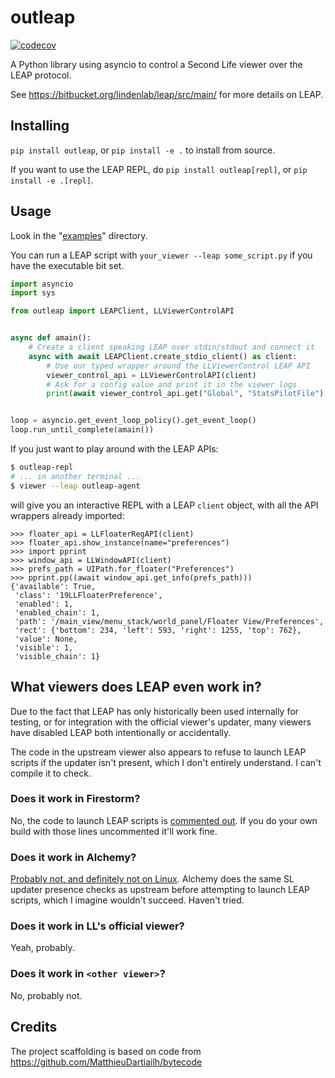 # outleap

[![codecov](https://codecov.io/gh/SaladDais/outleap/branch/master/graph/badge.svg?token=FWRKJNNJSZ)](https://codecov.io/gh/SaladDais/outleap)

A Python library using asyncio to control a Second Life viewer over the LEAP protocol.

See <https://bitbucket.org/lindenlab/leap/src/main/> for more details on LEAP.

## Installing

`pip install outleap`, or `pip install -e .` to install from source.

If you want to use the LEAP REPL, do `pip install outleap[repl]`, or `pip install -e .[repl]`.

## Usage

Look in the "[examples](examples)" directory.

You can run a LEAP script with `your_viewer --leap some_script.py` if you have the executable bit set.

```python
import asyncio
import sys

from outleap import LEAPClient, LLViewerControlAPI


async def amain():
    # Create a client speaking LEAP over stdin/stdout and connect it
    async with await LEAPClient.create_stdio_client() as client:
        # Use our typed wrapper around the LLViewerControl LEAP API
        viewer_control_api = LLViewerControlAPI(client)
        # Ask for a config value and print it in the viewer logs
        print(await viewer_control_api.get("Global", "StatsPilotFile"), file=sys.stderr)


loop = asyncio.get_event_loop_policy().get_event_loop()
loop.run_until_complete(amain())
```

If you just want to play around with the LEAP APIs:

```bash
$ outleap-repl
# ... in another terminal ...
$ viewer --leap outleap-agent
```

will give you an interactive REPL with a LEAP `client` object, with all the
API wrappers already imported:

```ipython
>>> floater_api = LLFloaterRegAPI(client)
>>> floater_api.show_instance(name="preferences")
>>> import pprint
>>> window_api = LLWindowAPI(client)
>>> prefs_path = UIPath.for_floater("Preferences")
>>> pprint.pp((await window_api.get_info(prefs_path)))
{'available': True,
 'class': '19LLFloaterPreference',
 'enabled': 1,
 'enabled_chain': 1,
 'path': '/main_view/menu_stack/world_panel/Floater View/Preferences',
 'rect': {'bottom': 234, 'left': 593, 'right': 1255, 'top': 762},
 'value': None,
 'visible': 1,
 'visible_chain': 1}
```

## What viewers does LEAP even work in?

Due to the fact that LEAP has only historically been used internally for testing, or for
integration with the official viewer's updater, many viewers have disabled LEAP
both intentionally or accidentally.

The code in the upstream viewer also appears to refuse to launch LEAP scripts if the updater
isn't present, which I don't entirely understand. I can't compile it to check.

### Does it work in Firestorm?

No, the code to launch LEAP scripts is [commented out](https://vcs.firestormviewer.org/phoenix-firestorm/files/cf85e854/indra/newview/llappviewer.cpp#L1398-1420).
If you do your own build with those lines uncommented it'll work fine.

### Does it work in Alchemy?

[Probably not, and definitely not on Linux](https://git.alchemyviewer.org/alchemy/alchemy-next/-/blob/4f3b0d10e2f9db30e9e16bedbc4602b6d7bb5dda/indra/newview/llappviewer.cpp#L1183-1281).
Alchemy does the same SL updater presence checks as upstream before attempting to launch LEAP scripts, which
I imagine wouldn't succeed. Haven't tried.

### Does it work in LL's official viewer?

Yeah, probably.

### Does it work in `<other viewer>`?

No, probably not.

## Credits

The project scaffolding is based on code from https://github.com/MatthieuDartiailh/bytecode
